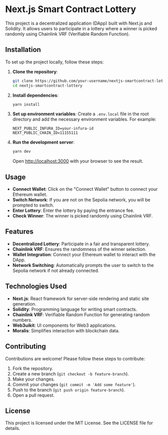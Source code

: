 # Next.js Smart Contract Lottery

This project is a decentralized application (DApp) built with Next.js and Solidity. It allows users to participate in a lottery where a winner is picked randomly using Chainlink VRF (Verifiable Random Function).

## Installation

To set up the project locally, follow these steps:

1. **Clone the repository**:

    ```bash
    git clone https://github.com/your-username/nextjs-smartcontract-lottery.git
    cd nextjs-smartcontract-lottery
    ```

2. **Install dependencies**:

    ```bash
    yarn install
    ```

3. **Set up environment variables**:
   Create a `.env.local` file in the root directory and add the necessary environment variables. For example:

    ```plaintext
    NEXT_PUBLIC_INFURA_ID=your-infura-id
    NEXT_PUBLIC_CHAIN_ID=11155111
    ```

4. **Run the development server**:

    ```bash
    yarn dev
    ```

    Open [http://localhost:3000](http://localhost:3000) with your browser to see the result.

## Usage

-   **Connect Wallet**: Click on the "Connect Wallet" button to connect your Ethereum wallet.
-   **Switch Network**: If you are not on the Sepolia network, you will be prompted to switch.
-   **Enter Lottery**: Enter the lottery by paying the entrance fee.
-   **Check Winner**: The winner is picked randomly using Chainlink VRF.

## Features

-   **Decentralized Lottery**: Participate in a fair and transparent lottery.
-   **Chainlink VRF**: Ensures the randomness of the winner selection.
-   **Wallet Integration**: Connect your Ethereum wallet to interact with the DApp.
-   **Network Switching**: Automatically prompts the user to switch to the Sepolia network if not already connected.

## Technologies Used

-   **Next.js**: React framework for server-side rendering and static site generation.
-   **Solidity**: Programming language for writing smart contracts.
-   **Chainlink VRF**: Verifiable Random Function for generating random numbers.
-   **Web3uikit**: UI components for Web3 applications.
-   **Moralis**: Simplifies interaction with blockchain data.

## Contributing

Contributions are welcome! Please follow these steps to contribute:

1. Fork the repository.
2. Create a new branch (`git checkout -b feature-branch`).
3. Make your changes.
4. Commit your changes (`git commit -m 'Add some feature'`).
5. Push to the branch (`git push origin feature-branch`).
6. Open a pull request.

## License

This project is licensed under the MIT License. See the LICENSE file for details.
